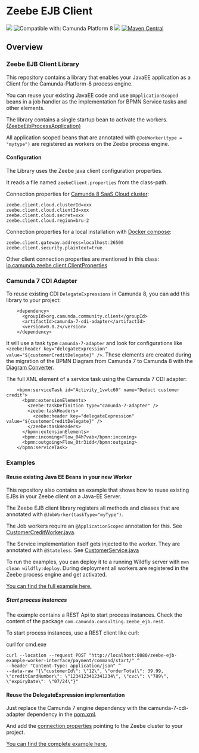 # Zeebe EJB Client

[![](https://img.shields.io/badge/Community%20Extension-An%20open%20source%20community%20maintained%20project-FF4700)](https://github.com/camunda-community-hub/community)
![Compatible with: Camunda Platform 8](https://img.shields.io/badge/Compatible%20with-Camunda%20Platform%208-0072Ce)
[![](https://img.shields.io/badge/Lifecycle-Incubating-blue)](https://github.com/Camunda-Community-Hub/community/blob/main/extension-lifecycle.md#incubating-)
[![Maven Central](https://maven-badges.herokuapp.com/maven-central/org.camunda.community.client/zeebe-ejb-client/badge.svg)](https://maven-badges.herokuapp.com/maven-central/org.camunda.community.client/zeebe-ejb-client)

## Overview

### Zeebe EJB Client Library

This repository contains a library that enables your JavaEE application as a
Client for the Camunda-Platform-8 process engine.

You can reuse your existing JavaEE code and use `@ApplicationScoped` beans in a
job handler as the implementation for BPMN Service tasks and other elements.

The library contains a single startup bean to activate the workers.
[(ZeebeEjbProcessApplication)](client/src/main/java/com/camunda/consulting/zeebe_ejb/ZeebeEjbProcessApplication.java)

All application scoped beans that are annotated with
`@JobWorker(type = "mytype")` are registered as workers on the Zeebe process
engine.

#### Configuration

The Library uses the Zeebe java client configuration properties.

It reads a file named `zeebeClient.properties` from the class-path.

Connection properties for
[Camunda 8 SaaS Cloud cluster](https://docs.camunda.io/docs/components/console/manage-clusters/manage-api-clients/#create-a-client):

```
zeebe.client.cloud.clusterId=xxx
zeebe.client.cloud.clientId=xxx
zeebe.client.cloud.secret=xxx
zeebe.client.cloud.region=bru-2
```

Connection properties for a local installation with
[Docker compose](https://docs.camunda.io/docs/self-managed/platform-deployment/docker/#docker-compose):

```
zeebe.client.gateway.address=localhost:26500
zeebe.client.security.plaintext=true
```

Other client connection properties are mentioned in this class:
[io.camunda.zeebe.client.ClientProperties](https://github.com/camunda/zeebe/blob/main/clients/java/src/main/java/io/camunda/zeebe/client/ClientProperties.java)

### Camunda 7 CDI Adapter

To reuse existing CDI `DelegateExpressions` in Camunda 8, you can add this
library to your project:

```
	<dependency>
	  <groupId>org.camunda.community.client</groupId>
	  <artifactId>camunda-7-cdi-adapter</artifactId>
	  <version>0.0.2</version>
	</dependency>
```

It will use a task type `camunda-7-adapter` and look for configurations like
`<zeebe:header key="delegateExpression" value="${customerCreditDelegate}" />`.
These elements are created during the migration of the BPMN Diagram from Camunda
7 to Camunda 8 with the
[Diagram Converter](https://github.com/camunda-community-hub/camunda-7-to-8-migration/blob/main/backend-diagram-converter/README.md).

The full XML element of a service task using the Camunda 7 CDI adapter:

```
    <bpmn:serviceTask id="Activity_1vwtc60" name="Deduct customer credit">
      <bpmn:extensionElements>
        <zeebe:taskDefinition type="camunda-7-adapter" />
        <zeebe:taskHeaders>
          <zeebe:header key="delegateExpression" value="${customerCreditDelegate}" />
        </zeebe:taskHeaders>
      </bpmn:extensionElements>
      <bpmn:incoming>Flow_04h7vab</bpmn:incoming>
      <bpmn:outgoing>Flow_0tr3idd</bpmn:outgoing>
    </bpmn:serviceTask>
```

### Examples

#### Reuse existing Java EE Beans in your new Worker

This repository also contains an example that shows how to reuse existing EJBs
in your Zeebe client on a Java-EE Server.

The Zeebe EJB client library registers all methods and classes that are
annotated with `@JobWorker(taskType="myType")`.

The Job workers require an `@ApplicationScoped` annotation for this. See
[CustomerCreditWorker.java](examples/jobworker-interface-example/src/main/java/org/camunda/consulting/workers/CustomerCreditWorker.java).

The Service implementation itself gets injected to the worker. They are
annotated with `@Stateless`. See
[CustomerService.java](examples/jobworker-interface-example/src/main/java/org/camunda/consulting/services/CustomerService.java)

To run the examples, you can deploy it to a running Wildfly server with
`mvn clean wildfly:deploy`. During deployment all workers are registered in the
Zeebe process engine and get activated.

[You can find the full example here.](examples/jobworker-interface-example/)

##### Start process instances

The example contains a REST Api to start process instances. Check the content of
the package `com.camunda.consulting.zeebe_ejb.rest`.

To start process instances, use a REST client like curl:

curl for cmd.exe

```
curl --location --request POST "http://localhost:8080/zeebe-ejb-example-worker-interface/payment/command/start/" ^
--header "Content-Type: application/json" ^
--data-raw "{\"customerId\": \"12\", \"orderTotal\": 39.99, \"creditCardNumber\": \"1234123412341234\", \"cvc\": \"789\", \"expiryDate\": \"07/24\"}"
```

#### Reuse the DelegateExpression implementation

Just replace the Camunda 7 engine dependency with the camunda-7-cdi-adapter
dependency in the [pom.xml](examples/delegate-example/pom.xml).

And add the
[connection properties](examples/delegate-example/src/main/resources/zeebeClient.properties)
pointing to the Zeebe cluster to your project.

[You can find the complete example here.](examples/delegate-example/)
